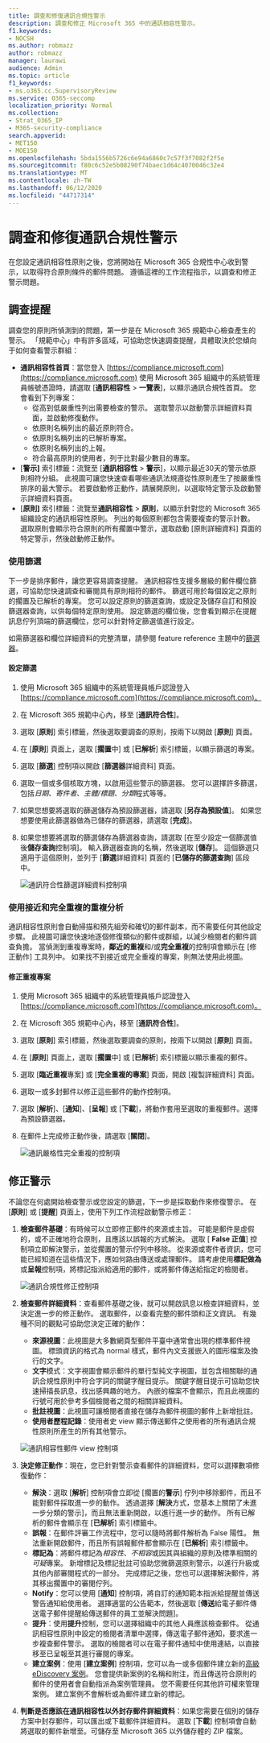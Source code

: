 ```yaml
---
title: 調查和修復通訊合規性警示
description: 調查和修正 Microsoft 365 中的通訊相容性警示。
f1.keywords:
- NOCSH
ms.author: robmazz
author: robmazz
manager: laurawi
audience: Admin
ms.topic: article
f1_keywords:
- ms.o365.cc.SupervisoryReview
ms.service: O365-seccomp
localization_priority: Normal
ms.collection:
- Strat_O365_IP
- M365-security-compliance
search.appverid:
- MET150
- MOE150
ms.openlocfilehash: 5bda1556b5726c6e94a6860c7c57f3f7082f2f5e
ms.sourcegitcommit: f80c6c52e5b08290f74baec1d64c4070046c32e4
ms.translationtype: MT
ms.contentlocale: zh-TW
ms.lasthandoff: 06/12/2020
ms.locfileid: "44717314"
---
```

# <a name="investigate-and-remediate-communication-compliance-alerts"></a>調查和修復通訊合規性警示

在您設定通訊相容性原則之後，您將開始在 Microsoft 365 合規性中心收到警示，以取得符合原則條件的郵件問題。 遵循這裡的工作流程指示，以調查和修正警示問題。

## <a name="investigate-alerts"></a>調查提醒

調查您的原則所偵測到的問題，第一步是在 Microsoft 365 規範中心檢查產生的警示。 「規範中心」中有許多區域，可協助您快速調查提醒，具體取決於您傾向于如何查看警示群組：

- **通訊相容性首頁**：當您登入 [https://compliance.microsoft.com](https://compliance.microsoft.com) 使用 Microsoft 365 組織中的系統管理員帳號憑證時，請選取 [**通訊相容性**  >  **一覽表**]，以顯示通訊合規性首頁。 您會看到下列專案：
    - 從高到低嚴重性列出需要檢查的警示。 選取警示以啟動警示詳細資料頁面，並啟動修復動作。
    - 依原則名稱列出的最近原則符合。
    - 依原則名稱列出的已解析專案。
    - 依原則名稱列出的上報。
    - 符合最高原則的使用者，列于比對最少數目的專案。
- [**警示]** 索引標籤：流覽至 [**通訊相容性**  >  **警示**]，以顯示最近30天的警示依原則相符分組。 此視圖可讓您快速查看哪些通訊法規遵從性原則產生了按嚴重性排序的最大警示。  若要啟動修正動作，請展開原則，以選取特定警示及啟動警示詳細資料頁面。
- [**原則]** 索引標籤：流覽至**通訊相容性**  >  **原則**，以顯示針對您的 Microsoft 365 組織設定的通訊相容性原則。 列出的每個原則都包含需要複查的警示計數。 選取原則會顯示符合原則的所有擱置中警示，選取啟動 [原則詳細資料] 頁面的特定警示，然後啟動修正動作。

### <a name="using-filters"></a>使用篩選

下一步是排序郵件，讓您更容易調查提醒。 通訊相容性支援多層級的郵件欄位篩選，可協助您快速調查和審閱具有原則相符的郵件。 篩選可用於每個設定之原則的擱置及已解析的專案。 您可以設定原則的篩選查詢，或設定及儲存自訂和預設篩選器查詢，以供每個特定原則使用。 設定篩選的欄位後，您會看到顯示在提醒訊息佇列頂端的篩選欄位，您可以針對特定篩選值進行設定。

如需篩選器和欄位詳細資料的完整清單，請參閱 feature reference 主題中的[篩選器](communication-compliance-feature-reference.md#filters)。

#### <a name="to-configure-a-filter"></a>設定篩選

1. 使用 Microsoft 365 組織中的系統管理員帳戶認證登入[https://compliance.microsoft.com](https://compliance.microsoft.com)。

2. 在 Microsoft 365 規範中心內，移至 [**通訊符合性**]。

3. 選取 [**原則**] 索引標籤，然後選取要調查的原則，按兩下以開啟 [**原則**] 頁面。

4. 在 [**原則**] 頁面上，選取 [**擱置**中] 或 [**已解析**] 索引標籤，以顯示篩選的專案。

5. 選取 [**篩選**] 控制項以開啟 [**篩選器**詳細資料] 頁面。

6. 選取一個或多個核取方塊，以啟用這些警示的篩選器。 您可以選擇許多篩選，包括*日期*、*寄件者*、*主體/標題*、*分類*程式等等。

7. 如果您想要將選取的篩選儲存為預設篩選器，請選取 [**另存為預設值**]。 如果您想要使用此篩選器做為已儲存的篩選器，請選取 [**完成**]。

8. 如果您想要將選取的篩選儲存為篩選器查詢，請選取 [在至少設定一個篩選值後**儲存查詢**控制項]。 輸入篩選器查詢的名稱，然後選取 [**儲存**]。 這個篩選只適用于這個原則，並列于 [**篩選**詳細資料] 頁面的 [**已儲存的篩選查詢**] 區段中。

    ![通訊符合性篩選詳細資料控制項](../media/communication-compliance-filter-detail-controls.png)

### <a name="using-near-and-exact-duplicate-analysis"></a>使用接近和完全重複的重複分析

通訊相容性原則會自動掃描和預先組旁和確切的郵件副本，而不需要任何其他設定步驟。 此視圖可讓您快速地逐個修復類似的郵件或群組，以減少檢閱者的郵件調查負擔。 當偵測到重複專案時，**鄰近的重複**和/或**完全重複**的控制項會顯示在 [修正動作] 工具列中。 如果找不到接近或完全重複的專案，則無法使用此視圖。

#### <a name="to-remediate-duplicates"></a>修正重複專案

1. 使用 Microsoft 365 組織中的系統管理員帳戶認證登入[https://compliance.microsoft.com](https://compliance.microsoft.com)。

2. 在 Microsoft 365 規範中心內，移至 [**通訊符合性**]。

3. 選取 [**原則**] 索引標籤，然後選取要調查的原則，按兩下以開啟 [**原則**] 頁面。

4. 在 [**原則**] 頁面上，選取 [**擱置**中] 或 [**已解析**] 索引標籤以顯示重複的郵件。

5. 選取 [**臨近重複**專案] 或 [**完全重複的專案**] 頁面，開啟 [複製詳細資料] 頁面。

6. 選取一或多封郵件以修正這些郵件的動作控制項。

7. 選取 [**解析**]、[**通知**]、[**呈報**] 或 [**下載**]，將動作套用至選取的重複郵件。選擇為預設篩選器。

8. 在郵件上完成修正動作後，請選取 [**關閉**]。

    ![通訊嚴格性完全重複的控制項](../media/communication-compliance-duplicates-controls.png)

## <a name="remediate-alerts"></a>修正警示

不論您在何處開始檢查警示或您設定的篩選，下一步是採取動作來修復警示。 在 [**原則**] 或 [**提醒**] 頁面上，使用下列工作流程啟動警示修正：

1. **檢查郵件基礎**：有時候可以立即修正郵件的來源或主旨。 可能是郵件是虛假的，或不正確地符合原則，且應該以誤報的方式解決。 選取 [ **False 正值**] 控制項立即解決警示，並從擱置的警示佇列中移除。 從來源或寄件者資訊，您可能已經知道在這些情況下，應如何路由傳送或處理郵件。 請考慮使用**標記做為**或**呈報**控制項，將標記指派給適用的郵件，或將郵件傳送給指定的檢閱者。

    ![通訊合規性修正控制項](../media/communication-compliance-remediation-controls.png)

2. **檢查郵件詳細資料**：查看郵件基礎之後，就可以開啟訊息以檢查詳細資料，並決定進一步的修正動作。 選取郵件，以查看完整的郵件頭和正文資訊。 有幾種不同的觀點可協助您決定正確的動作：

    - **來源視圖**：此視圖是大多數網頁型郵件平臺中通常會出現的標準郵件視圖。 標頭資訊的格式為 normal 樣式，郵件內文支援嵌入的圖形檔案及換行的文字。
    - **文字**模式：文字視圖會顯示郵件的單行型純文字視圖，並包含相關聯的通訊合規性原則中符合字詞的關鍵字醒目提示。 關鍵字醒目提示可協助您快速掃描長訊息，找出感興趣的地方。 內嵌的檔案不會顯示，而且此視圖的行號可用於參考多個檢閱者之間的相關詳細資料。
    - **批註視圖**：此視圖可讓檢閱者直接在儲存為郵件視圖的郵件上新增批註。
    - **使用者歷程記錄**：使用者史 view 顯示傳送郵件之使用者的所有通訊合規性原則所產生的所有其他警示。

    ![通訊相容性郵件 view 控制項](../media/communication-compliance-message-views.png)

3. **決定修正動作**：現在，您已針對警示查看郵件的詳細資料，您可以選擇數項修復動作：

    - **解決**：選取 [**解析**] 控制項會立即從 [擱置的**警示**] 佇列中移除郵件，而且不能對郵件採取進一步的動作。 透過選擇 [**解決**方式，您基本上關閉了未進一步分類的警示]，而且無法重新開啟，以進行進一步的動作。 所有已解析的郵件會顯示在 [**已解析**] 索引標籤中。
    - **誤報**：在郵件評審工作流程中，您可以隨時將郵件解析為 False 陽性。 無法重新開啟郵件，而且所有誤報郵件都會顯示在 [**已解析**] 索引標籤中。
    - **標記為**：將郵件標記為*相容性*、*不相容*或因其與組織的原則及標準相關的*可疑*專案。 新增標記及標記批註可協助您微篩選原則警示，以進行升級或其他內部審閱程式的一部分。 完成標記之後，您也可以選擇解決郵件，將其移出擱置中的審閱佇列。
    - **Notify**：您可以使用 [**通知**] 控制項，將自訂的通知範本指派給提醒並傳送警告通知給使用者。 選擇適當的公告範本，然後選取 [**傳送**給電子郵件傳送電子郵件提醒給傳送郵件的員工並解決問題]。
    - **提升**：使用**提升**控制，您可以選擇組織中的其他人員應該檢查郵件。 從通訊相容性原則中設定的檢閱者清單中選擇，傳送電子郵件通知，要求進一步複查郵件警示。 選取的檢閱者可以在電子郵件通知中使用連結，以直接移至已呈報至其進行審閱的專案。
    - **建立案例**：使用 [**建立案例**] 控制項，您可以為一或多個郵件建立新的[高級 eDiscovery 案例](overview-ediscovery-20.md)。 您會提供新案例的名稱和附注，而且傳送符合原則的郵件的使用者會自動指派為案例管理員。 您不需要任何其他許可權來管理案例。 建立案例不會解析或為郵件建立新的標記。

4. **判斷是否應該在通訊相容性以外封存郵件詳細資料**：如果您需要在個別的儲存方案中封存郵件，可以匯出或下載郵件詳細資料。 選取 [**下載**] 控制項會自動將選取的郵件新增至。可儲存至 Microsoft 365 以外儲存體的 ZIP 檔案。
